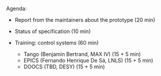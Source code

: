 Agenda:

- Report from the maintainers about the prototype (20 min)

- Status of specification (10 min)

- Training: control systems (60 min)

  - Tango (Benjamin Bertrand, MAX IV) (15 + 5 min)
  - EPICS (Fernando Henrique De Sá, LNLS) (15 + 5 min)
  - DOOCS (TBD, DESY) (15 + 5 min)   

